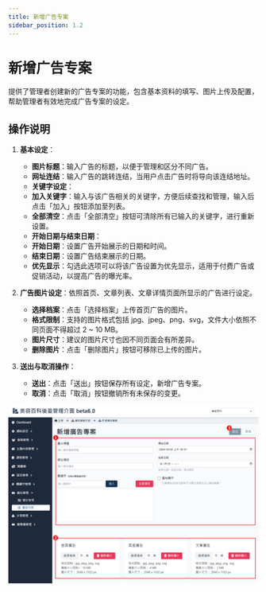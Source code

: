 ```yaml
---
title: 新增广告专案
sidebar_position: 1.2
---
```


# 新增广告专案

提供了管理者创建新的广告专案的功能，包含基本资料的填写、图片上传及配置，帮助管理者有效地完成广告专案的设定。

## 操作说明

1. **基本设定**：

    - **图片标题**：输入广告的标题，以便于管理和区分不同广告。
    - **网址连结**：输入广告的跳转连结，当用户点击广告时将导向该连结地址。
    - **关键字设定**：
    - **加入关键字**：输入与该广告相关的关键字，方便后续查找和管理，输入后点击「加入」按钮添加至列表。
    - **全部清空**：点击「全部清空」按钮可清除所有已输入的关键字，进行重新设置。
    - **开始日期与结束日期**：
    - **开始日期**：设置广告开始展示的日期和时间。
    - **结束日期**：设置广告结束展示的日期。
    - **优先显示**：勾选此选项可以将该广告设置为优先显示，适用于付费广告或促销活动，以提高广告的曝光率。

2. **广告图片设定**：依照首页、文章列表、文章详情页面所显示的广告进行设定。

    - **选择档案**：点击「选择档案」上传首页广告的图片。
    - **格式限制**：支持的图片格式包括 jpg、jpeg、png、svg，文件大小依照不同页面不得超过 2 ~ 10 MB。
    - **图片尺寸**：建议的图片尺寸也因不同页面会有所差异。
    - **删除图片**：点击「删除图片」按钮可移除已上传的图片。

3. **送出与取消操作**：

    - **送出**：点击「送出」按钮保存所有设定，新增广告专案。
    - **取消**：点击「取消」按钮撤销所有未保存的变更。

![新增广告专案](./img/advert-add.png)

